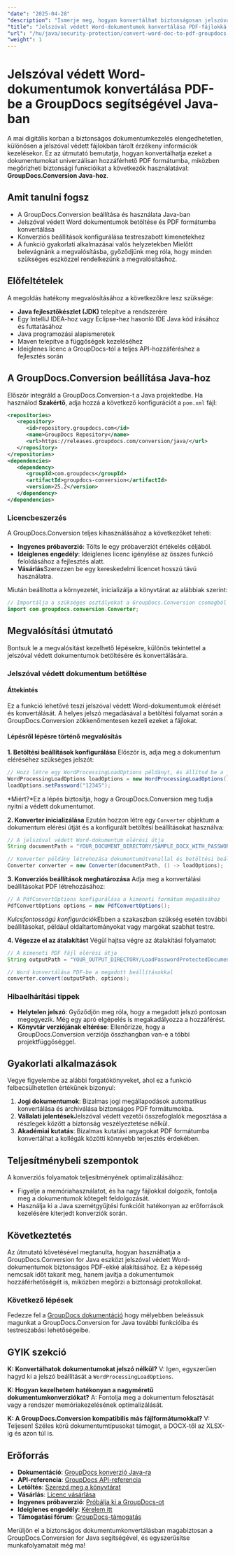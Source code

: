 ```yaml
---
"date": "2025-04-28"
"description": "Ismerje meg, hogyan konvertálhat biztonságosan jelszóval védett Word-dokumentumokat PDF-be a GroupDocs.Conversion for Java segítségével, miközben megőrzi a biztonsági funkciókat."
"title": "Jelszóval védett Word-dokumentumok konvertálása PDF-fájlokká a GroupDocs.Conversion for Java segítségével"
"url": "/hu/java/security-protection/convert-word-doc-to-pdf-groupdocs-java/"
"weight": 1
---
```


# Jelszóval védett Word-dokumentumok konvertálása PDF-be a GroupDocs segítségével Java-ban
A mai digitális korban a biztonságos dokumentumkezelés elengedhetetlen, különösen a jelszóval védett fájlokban tárolt érzékeny információk kezelésekor. Ez az útmutató bemutatja, hogyan konvertálhatja ezeket a dokumentumokat univerzálisan hozzáférhető PDF formátumba, miközben megőrizheti biztonsági funkcióikat a következők használatával: **GroupDocs.Conversion Java-hoz**.

## Amit tanulni fogsz
- A GroupDocs.Conversion beállítása és használata Java-ban
- Jelszóval védett Word dokumentumok betöltése és PDF formátumba konvertálása
- Konverziós beállítások konfigurálása testreszabott kimenetekhez
- A funkció gyakorlati alkalmazásai valós helyzetekben
Mielőtt belevágnánk a megvalósításba, győződjünk meg róla, hogy minden szükséges eszközzel rendelkezünk a megvalósításhoz.

## Előfeltételek
A megoldás hatékony megvalósításához a következőkre lesz szüksége:
- **Java fejlesztőkészlet (JDK)** telepítve a rendszerére
- Egy IntelliJ IDEA-hoz vagy Eclipse-hez hasonló IDE Java kód írásához és futtatásához
- Java programozási alapismeretek
- Maven telepítve a függőségek kezeléséhez
- Ideiglenes licenc a GroupDocs-tól a teljes API-hozzáféréshez a fejlesztés során

## A GroupDocs.Conversion beállítása Java-hoz
Először integráld a GroupDocs.Conversion-t a Java projektedbe. Ha használod **Szakértő**, adja hozzá a következő konfigurációt a `pom.xml` fájl:

```xml
<repositories>
   <repository>
      <id>repository.groupdocs.com</id>
      <name>GroupDocs Repository</name>
      <url>https://releases.groupdocs.com/conversion/java/</url>
   </repository>
</repositories>
<dependencies>
   <dependency>
      <groupId>com.groupdocs</groupId>
      <artifactId>groupdocs-conversion</artifactId>
      <version>25.2</version>
   </dependency>
</dependencies>
```

### Licencbeszerzés
A GroupDocs.Conversion teljes kihasználásához a következőket teheti:
- **Ingyenes próbaverzió**: Tölts le egy próbaverziót értékelés céljából.
- **Ideiglenes engedély**: Ideiglenes licenc igénylése az összes funkció feloldásához a fejlesztés alatt.
- **Vásárlás**Szerezzen be egy kereskedelmi licencet hosszú távú használatra.

Miután beállította a környezetét, inicializálja a könyvtárat az alábbiak szerint:

```java
// Importálja a szükséges osztályokat a GroupDocs.Conversion csomagból
import com.groupdocs.conversion.Converter;
```

## Megvalósítási útmutató
Bontsuk le a megvalósítást kezelhető lépésekre, különös tekintettel a jelszóval védett dokumentumok betöltésére és konvertálására.

### Jelszóval védett dokumentum betöltése
#### Áttekintés
Ez a funkció lehetővé teszi jelszóval védett Word-dokumentumok elérését és konvertálását. A helyes jelszó megadásával a betöltési folyamat során a GroupDocs.Conversion zökkenőmentesen kezeli ezeket a fájlokat.

#### Lépésről lépésre történő megvalósítás
**1. Betöltési beállítások konfigurálása**
Először is, adja meg a dokumentum eléréséhez szükséges jelszót:

```java
// Hozz létre egy WordProcessingLoadOptions példányt, és állítsd be a jelszót.
WordProcessingLoadOptions loadOptions = new WordProcessingLoadOptions();
loadOptions.setPassword("12345");
```

*Miért?*Ez a lépés biztosítja, hogy a GroupDocs.Conversion meg tudja nyitni a védett dokumentumot.

**2. Konverter inicializálása**
Ezután hozzon létre egy `Converter` objektum a dokumentum elérési útját és a konfigurált betöltési beállításokat használva:

```java
// A jelszóval védett Word-dokumentum elérési útja
String documentPath = "YOUR_DOCUMENT_DIRECTORY/SAMPLE_DOCX_WITH_PASSWORD";

// Konverter példány létrehozása dokumentumútvonallal és betöltési beállításokkal
Converter converter = new Converter(documentPath, () -> loadOptions);
```

**3. Konverziós beállítások meghatározása**
Adja meg a konvertálási beállításokat PDF létrehozásához:

```java
// A PdfConvertOptions konfigurálása a kimeneti formátum megadásához
PdfConvertOptions options = new PdfConvertOptions();
```

*Kulcsfontosságú konfigurációk*Ebben a szakaszban szükség esetén további beállításokat, például oldaltartományokat vagy margókat szabhat testre.

**4. Végezze el az átalakítást**
Végül hajtsa végre az átalakítási folyamatot:

```java
// A kimeneti PDF fájl elérési útja
String outputPath = "YOUR_OUTPUT_DIRECTORY/LoadPasswordProtectedDocument.pdf";

// Word konvertálása PDF-be a megadott beállításokkal
converter.convert(outputPath, options);
```

### Hibaelhárítási tippek
- **Helytelen jelszó**: Győződjön meg róla, hogy a megadott jelszó pontosan megegyezik. Még egy apró elgépelés is megakadályozza a hozzáférést.
- **Könyvtár verziójának eltérése**: Ellenőrizze, hogy a GroupDocs.Conversion verziója összhangban van-e a többi projektfüggőséggel.

## Gyakorlati alkalmazások
Vegye figyelembe az alábbi forgatókönyveket, ahol ez a funkció felbecsülhetetlen értékűnek bizonyul:
1. **Jogi dokumentumok**: Bizalmas jogi megállapodások automatikus konvertálása és archiválása biztonságos PDF formátumokba.
2. **Vállalati jelentések**Jelszóval védett vezetői összefoglalók megosztása a részlegek között a biztonság veszélyeztetése nélkül.
3. **Akadémiai kutatás**: Bizalmas kutatási anyagokat PDF formátumba konvertálhat a kollégák közötti könnyebb terjesztés érdekében.

## Teljesítménybeli szempontok
A konverziós folyamatok teljesítményének optimalizálásához:
- Figyelje a memóriahasználatot, és ha nagy fájlokkal dolgozik, fontolja meg a dokumentumok kötegelt feldolgozását.
- Használja ki a Java szemétgyűjtési funkcióit hatékonyan az erőforrások kezelésére kiterjedt konverziók során.

## Következtetés
Az útmutató követésével megtanulta, hogyan használhatja a GroupDocs.Conversion for Java eszközt jelszóval védett Word-dokumentumok biztonságos PDF-ekké alakításához. Ez a képesség nemcsak időt takarít meg, hanem javítja a dokumentumok hozzáférhetőségét is, miközben megőrzi a biztonsági protokollokat.

### Következő lépések
Fedezze fel a [GroupDocs dokumentáció](https://docs.groupdocs.com/conversion/java/) hogy mélyebben beleássuk magunkat a GroupDocs.Conversion for Java további funkcióiba és testreszabási lehetőségeibe.

## GYIK szekció
**K: Konvertálhatok dokumentumokat jelszó nélkül?**
V: Igen, egyszerűen hagyd ki a jelszó beállítását a `WordProcessingLoadOptions`.

**K: Hogyan kezelhetem hatékonyan a nagyméretű dokumentumkonverziókat?**
A: Fontolja meg a dokumentum felosztását vagy a rendszer memóriakezelésének optimalizálását.

**K: A GroupDocs.Conversion kompatibilis más fájlformátumokkal?**
V: Teljesen! Széles körű dokumentumtípusokat támogat, a DOCX-től az XLSX-ig és azon túl is.

## Erőforrás
- **Dokumentáció**: [GroupDocs konverzió Java-ra](https://docs.groupdocs.com/conversion/java/)
- **API-referencia**: [GroupDocs API-referencia](https://reference.groupdocs.com/conversion/java/)
- **Letöltés**: [Szerezd meg a könyvtárat](https://releases.groupdocs.com/conversion/java/)
- **Vásárlás**: [Licenc vásárlása](https://purchase.groupdocs.com/buy)
- **Ingyenes próbaverzió**: [Próbálja ki a GroupDocs-ot](https://releases.groupdocs.com/conversion/java/)
- **Ideiglenes engedély**: [Kérelem itt](https://purchase.groupdocs.com/temporary-license/)
- **Támogatási fórum**: [GroupDocs-támogatás](https://forum.groupdocs.com/c/conversion/10)

Merüljön el a biztonságos dokumentumkonvertálásban magabiztosan a GroupDocs.Conversion for Java segítségével, és egyszerűsítse munkafolyamatait még ma!